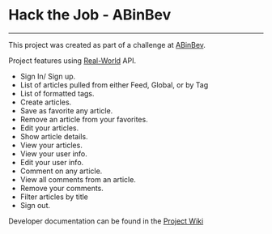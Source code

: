 # Hack the Job - ABinBev
______

This project was created as part of a challenge at [ABinBev](https://www.ab-inbev.com/).

Project features using [Real-World](https://github.com/gothinkster/realworld/tree/master/api) API.
- Sign In/ Sign up.
- List of articles pulled from either Feed, Global, or by Tag
- List of formatted tags.
- Create articles.
- Save as favorite any article.
- Remove an article from your favorites.
- Edit your articles.
- Show article details.
- View your articles.
- View your user info.
- Edit your user info.
- Comment on any article.
- View all comments from an article.
- Remove your comments.
- Filter articles by title
- Sign out.

Developer documentation can be found in the [Project Wiki](https://github.com/DemianMtz1/HTJ-ABInBev-Articles/wiki)
